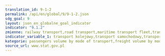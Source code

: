 ```yaml
---
translation_id: 9-1-2
permalink: /api/en/global/9/9-1-2.json
sdg_goal: 9
layout: json_en_globalne_goal_indicator
indicator: "9.1.2"
zmienne: railway transport,road transport,maritime transport fleet,transport by inland waterway fleet,air transport;railway transport,road transport,pipeline transport,maritime transport fleet,transport by inland waterway fleet,air transport
indicator_variable_1: transport kolejowy,transport samochodowy,transport morski,śródlądowy transport wodny,transport lotniczy; transport kolejowy_,transport samochodowy_,transport rurociągowy_,transport morski_,śródlądowy transport wodny_,transport lotniczy_;
kategorie: passengers volume by mode of transport,freight volume by mode of transport
source_url: www.stat.gov.pl
---
```

